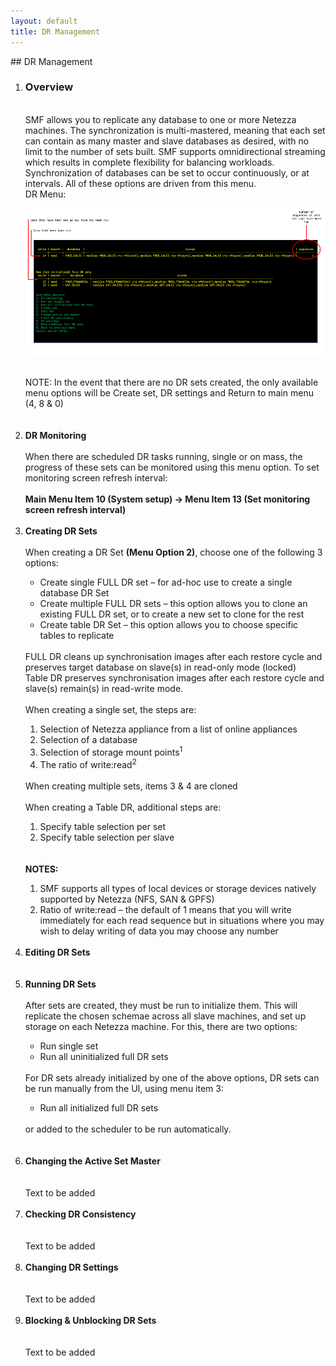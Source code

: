 ```yaml
---
layout: default
title: DR Management
---
```

<div id="drman1"></div>
## DR Management
<ol> 
 <li><h3>Overview </h3></li> 
<br>
SMF allows you to replicate any database to one or more Netezza machines. The synchronization is multi-mastered, meaning that each set can contain as many master and slave databases as desired, with no limit to the number of sets built. SMF supports omnidirectional streaming which results in complete flexibility for balancing workloads. Synchronization of databases can be set to occur continuously, or at intervals. All of these options are driven from this menu.
<br> DR Menu:
<p align="center">
<img style="float: center;" src="/manual/images/drmenu.jpg">
<br>
</p>
<br>
NOTE: In the event that there are no DR sets created, the only available menu options will be Create set, DR settings and Return to main menu (4, 8 & 0)
<br>
<br>
<br>
<div id="drman2"></div>
<li><b>DR Monitoring</b></li>
<br>
When there are scheduled DR tasks running, single or on mass, the progress of these sets can be monitored using this menu option. To set monitoring screen refresh interval:
<br>	
<br>
<b>Main Menu Item 10 (System setup) -> Menu Item 13 (Set monitoring screen refresh interval)</b>
<br>
<br>
<div id="drman3"></div>
<li><b>Creating DR Sets</b></li>
<br>
When creating a DR Set <b>(Menu Option 2)</b>, choose one of the following 3 options:
<ul>
<li>Create single FULL DR set – for ad-hoc use to create a single database DR Set</li>
<li>Create multiple FULL DR sets – this option allows you to clone an existing FULL DR set, or to create a new set to clone for the rest</li>
<li>Create table DR Set – this option allows you to choose specific tables to replicate</li>
</ul>
<br>
FULL DR cleans up synchronisation images after each restore cycle and preserves target database on slave(s) in read-only mode (locked)
<br>
Table DR preserves synchronisation images after each restore cycle and slave(s) remain(s) in read-write mode.
<br>
<br>
When creating a single set, the steps are:
<br>
<ol>
<li>Selection of Netezza appliance from a list of online appliances</li>
<li>Selection of a database</li>
<li>Selection of storage mount points<sup>1</sup></li>
<li>The ratio of write:read<sup>2</sup></li>
</ol>
<br>
When creating multiple sets, items 3 & 4 are cloned
<br>
<br>
When creating a Table DR, additional steps are:
<br>
<ol>
<li>Specify table selection per set</li>
<li>Specify table selection per slave</li>
</ol>
<br>
<br>
<b>NOTES:</b>
<ol>
<li>SMF supports all types of local devices or storage devices natively supported by Netezza (NFS, SAN & GPFS)</li>
<li>Ratio of write:read – the default of 1 means that you will write immediately for each read sequence but in situations where you may wish to delay writing of data you may choose any number</li>
</ol>
<br>
<div id="drman4"></div>
<li><b>Editing DR Sets</b></li>
<br>
<br>
<div id="drman5"></div>
<li><b>Running DR Sets</b></li>
<br>
After sets are created, they must be run to initialize them. This will replicate the chosen schemae across all slave machines, and set up storage on each Netezza machine. For this, there are two options:
<br>
<ul>
     <li> Run single set </li>
     <li> Run all uninitialized full DR sets </li>
</ul>  
<br>   
 For DR sets already initialized by one of the above options, DR sets can be run manually from the UI, using menu item 3:
 <ul> 
 <li>Run all initialized full DR sets </li>
 </ul>
 <br>
  or added to the scheduler to be run automatically. 
<br>

<br>
<br>
<div id="drman6"></div>
<li><b>Changing the Active Set Master</b></li>
<br>
<br>
Text to be added
<br>
<br>
<div id="drman7"></div>
<li><b>Checking DR Consistency</b></li>
<br>
<br>
Text to be added
<br>
<br>
<div id="drman8"></div>
<li><b>Changing DR Settings</b></li>
<br>
<br>
Text to be added
<br>
<br>
<div id="drman9"></div>
<li><b>Blocking & Unblocking DR Sets</b></li>
<br>
<br>
Text to be added
<br>
<br>



